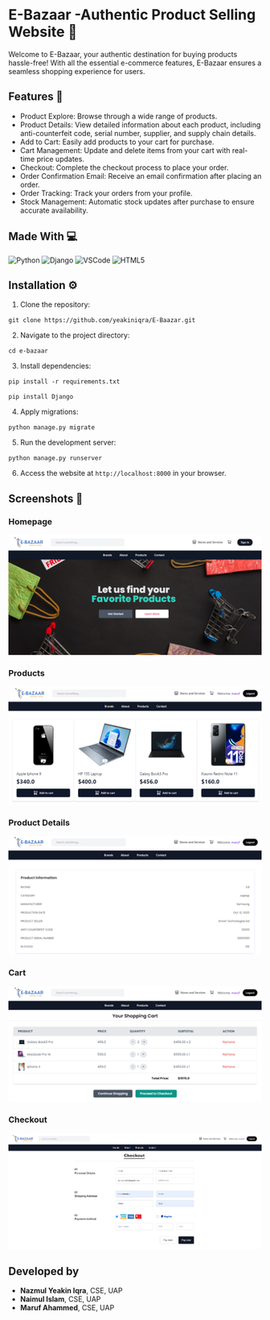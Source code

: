 <h1>E-Bazaar -Authentic Product Selling Website 🛒</h1>
<p>Welcome to E-Bazaar, your authentic destination for buying products hassle-free! With all the essential e-commerce features, E-Bazaar ensures a seamless shopping experience for users.</p>

<h2>Features 🚧</h2>
<ul>
    <li>Product Explore: Browse through a wide range of products.</li>
    <li>Product Details: View detailed information about each product, including anti-counterfeit code, serial number, supplier, and supply chain details.</li>
    <li>Add to Cart: Easily add products to your cart for purchase.</li>
    <li>Cart Management: Update and delete items from your cart with real-time price updates.</li>
    <li>Checkout: Complete the checkout process to place your order.</li>
    <li>Order Confirmation Email: Receive an email confirmation after placing an order.</li>
    <li>Order Tracking: Track your orders from your profile.</li>
    <li>Stock Management: Automatic stock updates after purchase to ensure accurate availability.</li>
</ul>

<h2>Made With 💻</h2>
<p>
    <img src="https://img.icons8.com/color/48/000000/python.png" alt="Python"> 
    <img src="https://img.icons8.com/color/48/000000/django.png" alt="Django"> 
    <img src="https://img.icons8.com/color/48/000000/visual-studio-code-2019.png" alt="VSCode">
    <img src="https://img.icons8.com/color/48/000000/html-5.png" alt="HTML5"> 
</p>

<h2>Installation ⚙️</h2>
<ol>
    <li>Clone the repository:</li>
</ol>

<pre><code>git clone https://github.com/yeakiniqra/E-Baazar.git</code></pre>

<ol start="2">
    <li>Navigate to the project directory:</li>
</ol>

<pre><code>cd e-bazaar</code></pre>

<ol start="3">
    <li>Install dependencies:</li>
</ol>

<pre><code>pip install -r requirements.txt</code></pre>
<pre><code>pip install Django</code></pre>

<ol start="4">
    <li>Apply migrations:</li>
</ol>

<pre><code>python manage.py migrate</code></pre>

<ol start="5">
    <li>Run the development server:</li>
</ol>

<pre><code>python manage.py runserver</code></pre>

<ol start="6">
    <li>Access the website at <code>http://localhost:8000</code> in your browser.</li>
</ol>

<h2>Screenshots 📸 </h2>

<h3>Homepage</h3>
<img src="placeholder/homepage.png" alt="Homepage">

<h3>Products</h3>
<img src="placeholder/productpage.png" alt="productpage">

<h3>Product Details</h3>
<img src="placeholder/productdetailspage.png" alt="Product Details">

<h3>Cart</h3>
<img src="placeholder/cart.png" alt="Cart">

<h3>Checkout</h3>
<img src="placeholder/checkout.png" alt="Checkout">


<h2>Developed by</h2>
<ul>
    <li><strong>Nazmul Yeakin Iqra</strong>, CSE, UAP</li>
    <li><strong>Naimul Islam</strong>, CSE, UAP</li>
    <li><strong>Maruf Ahammed</strong>, CSE, UAP</li>
</ul>

